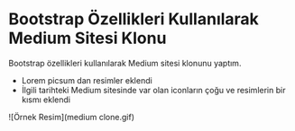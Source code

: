 # Bootstrap Özellikleri Kullanılarak Medium Sitesi Klonu

 Bootstrap özellikleri kullanılarak Medium sitesi klonunu yaptım.

- Lorem picsum dan resimler eklendi 
- İlgili tarihteki Medium sitesinde var olan iconların çoğu ve resimlerin bir kısmı eklendi


![Örnek Resim](medium clone.gif)